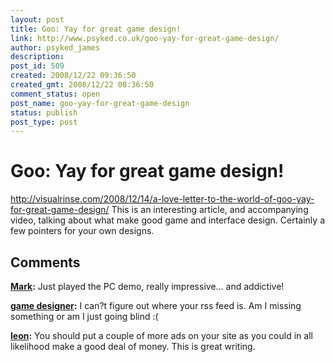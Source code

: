 ```yaml
---
layout: post
title: Goo: Yay for great game design!
link: http://www.psyked.co.uk/goo-yay-for-great-game-design/
author: psyked_james
description: 
post_id: 509
created: 2008/12/22 09:36:50
created_gmt: 2008/12/22 08:36:50
comment_status: open
post_name: goo-yay-for-great-game-design
status: publish
post_type: post
---
```


# Goo: Yay for great game design!

<http://visualrinse.com/2008/12/14/a-love-letter-to-the-world-of-goo-yay-for-great-game-design/> This is an interesting article, and accompanying video, talking about what make good game and interface design. Certainly a few pointers for your own designs.

## Comments

**[Mark](#498 "2008-12-22 12:12:36"):** Just played the PC demo, really impressive... and addictive!

**[game designer](#499 "2010-03-15 13:03:25"):** I can?t figure out where your rss feed is. Am I missing something or am I just going blind :(

**[leon](#500 "2010-03-15 13:56:00"):** You should put a couple of more ads on your site as you could in all likelihood make a good deal of money. This is great writing.

